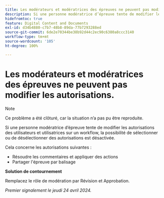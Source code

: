 ```yaml
---
title: Les modérateurs et modératrices des épreuves ne peuvent pas modifier les autorisations.
description: Si une personne modératrice d’épreuve tente de modifier les autorisations des utilisateurs et utilisatrices sur un workflow, la possibilité de sélectionner ou de désélectionner des autorisations est désactivée.
hidefromtoc: true
feature: Digital Content and Documents
exl-id: d34b4880-c7b7-48b8-89da-77b7293288ed
source-git-commit: 6de2e70344be38b92d44c2ec90c6380a8ccc3140
workflow-type: tm+mt
source-wordcount: '105'
ht-degree: 100%

---
```


# Les modérateurs et modératrices des épreuves ne peuvent pas modifier les autorisations.

>[!NOTE]
>
>Ce problème a été clôturé, car la situation n’a pas pu être reproduite.

Si une personne modératrice d’épreuve tente de modifier les autorisations des utilisateurs et utilisatrices sur un workflow, la possibilité de sélectionner ou de désélectionner des autorisations est désactivée.

Cela concerne les autorisations suivantes :

* Résoudre les commentaires et appliquer des actions
* Partager l&#39;épreuve par balisage

**Solution de contournement**

Remplacez le rôle de modération par Révision et Approbation.

_Premier signalement le jeudi 24 avril 2024._
